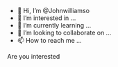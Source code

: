 - 👋 Hi, I’m @Johnwilliamso
- 👀 I’m interested in ...
- 🌱 I’m currently learning ...
- 💞️ I’m looking to collaborate on ...
- 📫 How to reach me ...

<!---
Johnwilliamso/Johnwilliamso is a ✨ special ✨ repository because its `README.md` (this file) appears on your GitHub profile.
You can click the Preview link to take a look at your changes.
--->
Are you interested 
